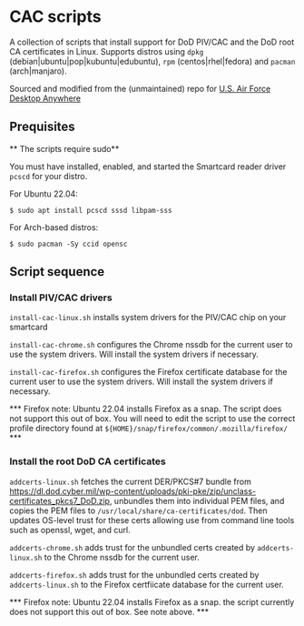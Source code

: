 # CAC scripts

A collection of scripts that install support for DoD PIV/CAC and the DoD root CA certificates in Linux. Supports distros using `dpkg` (debian|ubuntu|pop|kubuntu|edubuntu), `rpm` (centos|rhel|fedora) and `pacman` (arch|manjaro).

Sourced and modified from the (unmaintained) repo for [U.S. Air Force Desktop Anywhere](https://gitlab.com/a7277/desktop-anywhere)

## Prequisites

** The scripts require sudo**

You must have installed, enabled, and started the Smartcard reader driver `pcscd` for your distro.

For Ubuntu 22.04:
```
$ sudo apt install pcscd sssd libpam-sss
```

For Arch-based distros:
```
$ sudo pacman -Sy ccid opensc
```


## Script sequence

### Install PIV/CAC drivers

`install-cac-linux.sh` installs system drivers for the PIV/CAC chip on your smartcard

`install-cac-chrome.sh` configures the Chrome nssdb for the current user to use the system drivers. Will install the system drivers if necessary.

`install-cac-firefox.sh` configures the Firefox certificate database for the current user to use the system drivers. Will install the system drivers if necessary.

*** Firefox note: Ubuntu 22.04 installs Firefox as a snap. The script does not support this out of box. You will need to edit the script to use the correct profile directory found at `${HOME}/snap/firefox/common/.mozilla/firefox/` ***

### Install the root DoD CA certificates

`addcerts-linux.sh` fetches the current DER/PKCS#7 bundle from https://dl.dod.cyber.mil/wp-content/uploads/pki-pke/zip/unclass-certificates_pkcs7_DoD.zip, unbundles them into individual PEM files, and copies the PEM files to `/usr/local/share/ca-certificates/dod`. Then updates OS-level trust for these certs allowing use from command line tools such as openssl, wget, and curl.

`addcerts-chrome.sh` adds trust for the unbundled certs created by `addcerts-linux.sh` to the Chrome nssdb for the current user.

`addcerts-firefox.sh` adds trust for the unbundled certs created by `addcerts-linux.sh` to the Firefox certfiicate database for the current user.

*** Firefox note: Ubuntu 22.04 installs Firefox as a snap. the script currently does not support this out of box. See note above. ***



